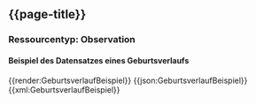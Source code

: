## {{page-title}}

### Ressourcentyp: Observation

#### Beispiel des Datensatzes eines Geburtsverlaufs
<tabs>
    <tab title="Übersicht">      
        {{render:GeburtsverlaufBeispiel}}
    </tab>
    <tab title="JSON">
        {{json:GeburtsverlaufBeispiel}}
    </tab>
    <tab title="XML">
        {{xml:GeburtsverlaufBeispiel}}
    </tab>
</tabs>
